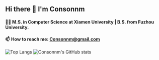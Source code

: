 ## Hi there 👋 I'm Consonnm

#### 🧑‍💻 M.S. in Computer Science at Xiamen University | B.S. from Fuzhou University.

#### 📫 How to reach me: Consonnm@gmail.com

![Top Langs](https://github-readme-stats.vercel.app/api/top-langs/?username=Consonnm)
![Consonnm's GitHub stats](https://github-readme-stats.vercel.app/api?username=Consonnm&show_icons=true&theme=radical)
